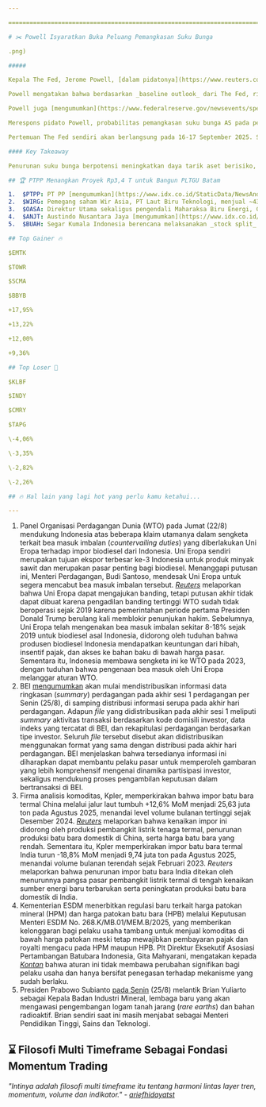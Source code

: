 ```yaml
---

==================================================================================================================================================================================================================================

# ✂️ Powell Isyaratkan Buka Peluang Pemangkasan Suku Bunga

.png)

##### 

Kepala The Fed, Jerome Powell, [dalam pidatonya](https://www.reuters.com/markets/wealth/powell-says-fed-may-need-cut-rates-will-proceed-carefully-2025-08-22/) pada Jumat (22/8) waktu setempat memberikan sinyal bahwa pihaknya membuka kemungkinan pemangkasan suku bunga AS pada pertemuan September 2025, menandai perubahan nada dari sikap _hawkish_ bank sentral tersebut seiring ketidakpastian tarif Presiden Donald Trump. Meski demikian, Powell menegaskan bahwa pihaknya belum memiliki keputusan yang pasti.

Powell mengatakan bahwa berdasarkan _baseline outlook_ dari The Fed, risiko terhadap pasar tenaga kerja meningkat, sementara dampak tarif terhadap inflasi diperkirakan hanya berlangsung sementara. Sebelum Powell menyampaikan pidatonya, _market_ telah mengantisipasi pemangkasan suku bunga The Fed pada September 2025 seiring data tenaga kerja AS yang lemah pada periode [Mei-Juli 2025](https://snips.stockbit.com/snips-terbaru/-data-tenaga-kerja-as-lemah-ekspektasi-rate-cut-menguat).

Powell juga [mengumumkan](https://www.federalreserve.gov/newsevents/speech/powell20250822a.htm) bahwa pihaknya akan kembali mengadopsi Flexible Inflation Targeting (FIT) sebagai _framework_ kebijakan moneternya ke depan. Kepala ekonom di RSM US LLP, Joe Brusuelas, mengatakan kepada _[Reuters](https://www.reuters.com/business/finance/feds-powell-says-monetary-policy-framework-back-more-traditional-footing-2025-08-22/#:~:text=Joe%20Brusuelas%2C%20chief,cuts%2C%22%20he%20said.)_ bahwa perubahan _framework_ ini mengindikasikan sikap The Fed akan lebih condong kepada _higher-for-longer_, meski peluang untuk memangkas suku bunga dalam jangka pendek meningkat.

Merespons pidato Powell, probabilitas pemangkasan suku bunga AS pada pertemuan September 2025 meningkat dari ~83% pada sepekan yang lalu menjadi ~85% per hari ini, Senin (25/8), berdasarkan analisis dari [CME FedWatch Tool](https://www.cmegroup.com/markets/interest-rates/cme-fedwatch-tool.html). Sementara itu, probabilitas pemangkasan suku bunga AS lebih dari ≥50 bps hingga akhir tahun meningkat dari ~81% menjadi ~83%.

Pertemuan The Fed sendiri akan berlangsung pada 16-17 September 2025. Sebelum pertemuan tersebut, data bulanan tenaga kerja AS akan rilis pada 5 September 2025 dan diikuti dengan rilis data inflasi bulanan pada pekan selanjutnya, yang berpotensi mempengaruhi keputusan The Fed.

#### Key Takeaway

Penurunan suku bunga berpotensi meningkatkan daya tarik aset berisiko, termasuk aset _emerging markets_ seperti Indonesia. Merespons pidato Powell yang cenderung _dovish_, pasar saham AS bereaksi positif dengan S&P500 dan Nasdaq masing-masing menguat +1,52% dan +1,54% pada Jumat (22/8) waktu setempat. Sementara itu, IHSG naik +0,87% pada perdagangan hari ini, dengan sektor yang sensitif terhadap suku bunga seperti Finance (+1,87%) dan Property (+3,65%) menguat cukup signifikan. Pemangkasan suku bunga The Fed sendiri dapat memberikan ruang lanjutan bagi Bank Indonesia untuk menurunkan [BI Rate](https://snips.stockbit.com/snips-terbaru/-bi-rate-dipangkas-jadi-5-di-luar-ekspektasi#:~:text=Tren%20pemangkasan%20suku,BI%20Rate.). Bank Indonesia sendiri memperkirakan bahwa The Fed masih akan memangkas suku bunga sebesar -50 bps hingga akhir tahun.

## 🏆 PTPP Menangkan Proyek Rp3,4 T untuk Bangun PLTGU Batam

1.  $PTPP: PT PP [mengumumkan](https://www.idx.co.id/StaticData/NewsAndAnnouncement/ANNOUNCEMENTSTOCK/From_EREP/202508/5aa218bec9_cd1d93752a.pdf) bahwa perseroan memenangkan proyek pembangunan pembangkit listrik tenaga gas dan uap (PLTGU) Batam senilai 3,35 triliun rupiah milik PLN. Proyek tersebut akan dikerjakan melalui skema _joint operation_, di mana PTPP menjadi _leader_ dengan porsi 80%. Perolehan kontrak baru ini membuat capaian nilai kontrak baru PTPP sejak awal tahun mencapai ~14,8 triliun rupiah (vs. 8M24: 19,1 triliun rupiah, 7M25: 11,8 triliun rupiah) atau setara 51,9% target 2025 di 28,5 triliun rupiah. PTPP belum merilis data rinci terkait nilai kontrak baru selama 8M25.
2.  $WIRG: Pemegang saham Wir Asia, PT Laut Biru Teknologi, menjual ~438 juta saham WIRG dengan harga rata-rata 200 rupiah per lembar pada 21 Agustus 2025. Total nilai transaksi mencapai ~88 miliar rupiah. Setelah [transaksi ini](https://www.idx.co.id/StaticData/NewsAndAnnouncement/ANNOUNCEMENTSTOCK/From_EREP/202508/77f308345d_f372faab4d.pdf), porsi kepemilikan langsung PT Laut Biru Teknologi di WIRG turun dari 8,162% menjadi 4,497%.
3.  $OASA: Direktur Utama sekaligus pengendali Maharaksa Biru Energi, Gafur Sulistyo Umar, menjual 203,5 juta saham OASA dengan harga rata-rata 160 rupiah per lembar pada 22 Agustus 2025. Total nilai transaksi mencapai ~32,6 miliar rupiah. Setelah [transaksi ini](https://www.idx.co.id/StaticData/NewsAndAnnouncement/ANNOUNCEMENTSTOCK/From_EREP/202508/1599515919_61e2bd2c98.pdf), porsi kepemilikan langsung Gafur Sulistyo Umar di OASA turun dari 44,13% menjadi 40,92%.
4.  $ANJT: Austindo Nusantara Jaya [mengumumkan](https://www.idx.co.id/StaticData/NewsAndAnnouncement/ANNOUNCEMENTSTOCK/From_EREP/202508/2dc4f1dbcc_4d9a67fb03.pdf) bahwa pengendali baru perseroan, First Resources Limited, berencana melaksanakan _tender offer_ untuk 6,19% saham perseroan dengan harga penawaran 1.813 rupiah per lembar pada 26 Agustus-24 September 2025. Harga tersebut lebih tinggi +18,5% dibandingkan harga saham ANJT pada penutupan bursa hari Senin (25/8) di 1.780 rupiah per lembar dan setara dengan harga akuisisi yang dilakukan oleh First Resources Limited dari pemegang saham ANJT sebelumnya pada [6 Mei 2025](https://snips.stockbit.com/snips-terbaru/minyak-3-indikasi-oversold-peningkatan-permintaan#:~:text=%24ANJT%3A%20First,18%20Maret%202025).
5.  $BUAH: Segar Kumala Indonesia berencana melaksanakan _stock split_ dengan rasio 1:2. Perkiraan awal perdagangan saham dengan nominal baru di pasar reguler dan negosiasi pada 22 Oktober 2025. [Rencana ini](https://www.idx.co.id/StaticData/NewsAndAnnouncement/ANNOUNCEMENTSTOCK/From_EREP/202508/9fbab762c3_279535520c.pdf) akan dibahas dalam RUPSLB pada 1 Oktober 2025.

## Top Gainer 🔥

$EMTK

$TOWR

$SCMA

$BBYB

+17,95%

+13,22%

+12,00%

+9,36%

## Top Loser 🤕

$KLBF

$INDY

$CMRY

$TAPG

\-4,06%

\-3,35%

\-2,82%

\-2,26%

## 🔥 Hal lain yang lagi hot yang perlu kamu ketahui...

---
```


1.  Panel Organisasi Perdagangan Dunia (WTO) pada Jumat (22/8) mendukung Indonesia atas beberapa klaim utamanya dalam sengketa terkait bea masuk imbalan (_countervailing duties_) yang diberlakukan Uni Eropa terhadap impor biodiesel dari Indonesia. Uni Eropa sendiri merupakan tujuan ekspor terbesar ke-3 Indonesia untuk produk minyak sawit dan merupakan pasar penting bagi biodiesel. Menanggapi putusan ini, Menteri Perdagangan, Budi Santoso, mendesak Uni Eropa untuk segera mencabut bea masuk imbalan tersebut. _[Reuters](https://www.reuters.com/sustainability/climate-energy/indonesia-urges-eu-remove-countervailing-duty-biodiesel-after-wto-ruling-2025-08-25/)_ melaporkan bahwa Uni Eropa dapat mengajukan banding, tetapi putusan akhir tidak dapat dibuat karena pengadilan banding tertinggi WTO sudah tidak beroperasi sejak 2019 karena pemerintahan periode pertama Presiden Donald Trump berulang kali memblokir penunjukan hakim. Sebelumnya, Uni Eropa telah mengenakan bea masuk imbalan sekitar 8-18% sejak 2019 untuk biodiesel asal Indonesia, didorong oleh tuduhan bahwa produsen biodiesel Indonesia mendapatkan keuntungan dari hibah, insentif pajak, dan akses ke bahan baku di bawah harga pasar. Sementara itu, Indonesia membawa sengketa ini ke WTO pada 2023, dengan tuduhan bahwa pengenaan bea masuk oleh Uni Eropa melanggar aturan WTO.
2.  BEI [mengumumkan](https://www.idx.co.id/id/berita/siaran-pers/2434) akan mulai mendistribusikan informasi data ringkasan (_summary_) perdagangan pada akhir sesi 1 perdagangan per Senin (25/8), di samping distribusi informasi serupa pada akhir hari perdagangan. Adapun _file_ yang didistribusikan pada akhir sesi 1 meliputi _summary_ aktivitas transaksi berdasarkan kode domisili investor, data indeks yang tercatat di BEI, dan rekapitulasi perdagangan berdasarkan tipe investor. Seluruh _file_ tersebut disebut akan didistribusikan menggunakan format yang sama dengan distribusi pada akhir hari perdagangan. BEI menjelaskan bahwa tersedianya informasi ini diharapkan dapat membantu pelaku pasar untuk memperoleh gambaran yang lebih komprehensif mengenai dinamika partisipasi investor, sekaligus mendukung proses pengambilan keputusan dalam bertransaksi di BEI.
3.  Firma analisis komoditas, Kpler, memperkirakan bahwa impor batu bara termal China melalui jalur laut tumbuh +12,6% MoM menjadi 25,63 juta ton pada Agustus 2025, menandai level volume bulanan tertinggi sejak Desember 2024. _[Reuters](https://www.reuters.com/business/energy/chinas-seaborne-thermal-coal-imports-jump-indias-stumble-2025-08-25/)_ melaporkan bahwa kenaikan impor ini didorong oleh produksi pembangkit listrik tenaga termal, penurunan produksi batu bara domestik di China, serta harga batu bara yang rendah. Sementara itu, Kpler memperkirakan impor batu bara termal India turun -18,8% MoM menjadi 9,74 juta ton pada Agustus 2025, menandai volume bulanan terendah sejak Februari 2023. _Reuters_ melaporkan bahwa penurunan impor batu bara India ditekan oleh menurunnya pangsa pasar pembangkit listrik termal di tengah kenaikan sumber energi baru terbarukan serta peningkatan produksi batu bara domestik di India.
4.  Kementerian ESDM menerbitkan regulasi baru terkait harga patokan mineral (HPM) dan harga patokan batu bara (HPB) melalui Keputusan Menteri ESDM No. 268.K/MB.01/MEM.B/2025, yang memberikan kelonggaran bagi pelaku usaha tambang untuk menjual komoditas di bawah harga patokan meski tetap mewajibkan pembayaran pajak dan royalti mengacu pada HPM maupun HPB. Plt Direktur Eksekutif Asosiasi Pertambangan Batubara Indonesia, Gita Mahyarani, mengatakan kepada _[Kontan](https://industri.kontan.co.id/news/pengusaha-nilai-aturan-baru-harga-patokan-tambang-hanya-penegasan)_ bahwa aturan ini tidak membawa perubahan signifikan bagi pelaku usaha dan hanya bersifat penegasan terhadap mekanisme yang sudah berlaku.
5.  Presiden Prabowo Subianto [pada Senin](https://www.reuters.com/world/asia-pacific/indonesia-sets-up-new-mineral-industry-agency-oversee-rare-earths-development-2025-08-25/) (25/8) melantik Brian Yuliarto sebagai Kepala Badan Industri Mineral, lembaga baru yang akan mengawasi pengembangan logam tanah jarang (_rare earths_) dan bahan radioaktif. Brian sendiri saat ini masih menjabat sebagai Menteri Pendidikan Tinggi, Sains dan Teknologi.

## ⌛ Filosofi Multi Timeframe Sebagai Fondasi Momentum Trading

###### _"Intinya adalah filosofi multi timeframe itu tentang harmoni lintas layer tren, momentum, volume dan indikator." -_ _[ariefhidayatst](https://stockbit.com/ariefhidayatst?source=0)_

#####
